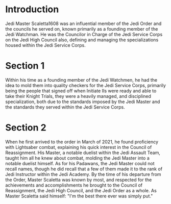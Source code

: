 # Introduction

Jedi Master Scaletta1608 was an influential member of the Jedi Order and the councils he served on, known primarily as a founding member of the Jedi Watchman.
He was the Councilor in Charge of the Jedi Service Corps on the Jedi High Council also, defining and managing the specializations housed within the Jedi Service Corps.

# Section 1

Within his time as a founding member of the Jedi Watchmen, he had the idea to mold them into quality checkers for the Jedi Service Corps, primarily being the people that signed off when Initiate IIs were ready and able to take their Knight Trials, they were a heavily managed, and disciplined specialization, both due to the standards imposed by the Jedi Master and the standards they served within the Jedi Service Corps.

# Section 2

When he first arrived to the order in March of 2021, he found proficiency with Lightsaber combat, explaining his quick interest in the Council of Reassignment.
His Master, a notable duelist within the Jedi Assault Team, taught him all he knew about combat, molding the Jedi Master into a notable duelist himself.
As for his Padawans, the Jedi Master could not recall names, though he did recall that a few of them made it to the rank of Jedi Instructor within the Jedi Academy.
By the time of his departure from the Order, Master Scaletta was known by most, and respected for the achievements and accomplishments he brought to the Council of Reassignment, the Jedi High Council, and the Jedi Order as a whole.
As Master Scaletta said himself: "I'm the best there ever was simply put."
